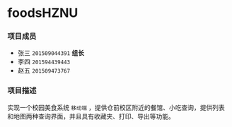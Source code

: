# foodsHZNU

### 项目成员

- 张三 `201509044391` **组长**
- 李四 `201594439443`
- 赵五 `201509473767`

### 项目描述

实现一个校园美食系统 `移动端` ，提供仓前校区附近的餐馆、小吃查询，提供列表和地图两种查询界面，并且具有收藏夹、打印、导出等功能。
